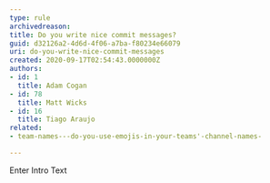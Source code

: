 ```yaml
---
type: rule
archivedreason: 
title: Do you write nice commit messages?
guid: d32126a2-4d6d-4f06-a7ba-f80234e66079
uri: do-you-write-nice-commit-messages
created: 2020-09-17T02:54:43.0000000Z
authors:
- id: 1
  title: Adam Cogan
- id: 78
  title: Matt Wicks
- id: 16
  title: Tiago Araujo
related:
- team-names---do-you-use-emojis-in-your-teams'-channel-names-

---
```



Enter Intro Text
<br><excerpt class='endintro'></excerpt><br>




